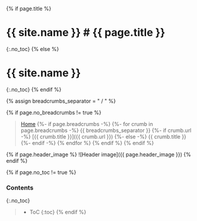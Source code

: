 {% if page.title %}
# {{ site.name }} # {{ page.title }}
{:.no_toc}
{% else %}
# {{ site.name }}
{:.no_toc}
{% endif %}

{% assign breadcrumbs_separator = " / " %}

{% if page.no_breadcrumbs != true %}
> [Home](/)
{%- if page.breadcrumbs -%}
{%- for crumb in page.breadcrumbs -%}
    {{ breadcrumbs_separator }}
    {%- if crumb.url -%}
        [{{ crumb.title }}]({{ crumb.url }})
    {%- else -%}
        {{ crumb.title }}
    {%- endif -%}
{% endfor %}
{% endif %}
{% endif %}

{% if page.header_image %}
![Header image]({{ page.header_image }})
{% endif %}

{% if page.no_toc != true %}
### Contents
{:.no_toc}

> - ToC
> {:toc}
{% endif %}
